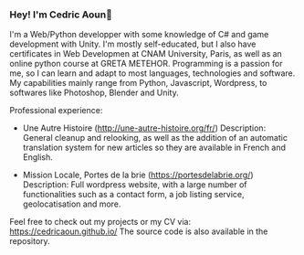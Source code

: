 ### Hey! I'm Cedric Aoun👋

<!--
**CedricAOUN/CedricAOUN** is a ✨ _special_ ✨ repository because its `README.md` (this file) appears on your GitHub profile.

Here are some ideas to get you started:


- 🌱 I’m currently learning ...
- 👯 I’m looking to collaborate on ...
- 🤔 I’m looking for help with ...
- 💬 Ask me about ...
- 📫 How to reach me: ...
- 😄 Pronouns: ...
- ⚡ Fun fact: ...
-->

I'm a Web/Python developper with some knowledge of C# and game development with Unity. I'm mostly self-educated, but I also have certificates in Web Developmen at CNAM University, Paris, as well as an online python course at GRETA METEHOR. Programming is a passion for me, so I can learn and adapt to most languages, technologies and software. My capabilities mainly range from Python, Javascript, Wordpress, to softwares like Photoshop, Blender and Unity. 

Professional experience:

- Une Autre Histoire (http://une-autre-histoire.org/fr/)
Description: General cleanup and relooking, as well as the addition of an automatic translation system for new articles so they are available in French and English. 

- Mission Locale, Portes de la brie (https://portesdelabrie.org/)
Description: Full wordpress website, with a large number of functionalities such as a contact form, a job listing service, geolocatisation and more.


Feel free to check out my projects or my CV via: https://cedricaoun.github.io/
The source code is also available in the repository. 


